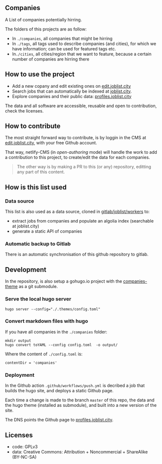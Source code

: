 ## Companies

A List of companies potentially hirring.

The folders of this projects are as follow:

- In `./companies`, all companies that might be hirring
- In `./tags`, all tags used to describe companies (and cities), for which we have information; can be used for featured tags etc.
- In`./cities`, all cities/region that we want to feature, because a certain number of companies are hirring there


## How to use the project

- Add a new copany and edit existing ones on [edit.joblist.city](https://edit.joblist.city)
- Search jobs that can automatically be indexed at [joblist.city](https://joblist.city).
- Explore companies and their public data: [profiles.joblist.city](https://profiles.joblist.city)

The data and all software are accessible, reusable and open to contribution, check the licenses.

## How to contribute

The most straight forward way to contribute, is by loggin in the CMS at [edit.joblist.city](https://edit.joblist.city), with your free Github account.

That way, netlify-CMS (in *open-authoring* mode) will handle the work to add a contribution to this project, to create/edit the data for each companies.

> The other way is by making a PR to this (or any) repository, editting any
> part of this content.

## How is this list used

### Data source

This list is also used as a data source, cloned in [gitlab/joblist/workers](https://gitlab.com/joblist/workers) to:

- extract jobs from companies and populate an algolia index (searchable at joblist.city)
- generate a static API of companies

### Automatic backup to Gitlab

There is an automatic synchronisation of this github repository to gitlab.


## Development

In the repository, is also setup a gohugo.io project with the [companies-theme](https://gitlab.com/joblist/companies-theme) as a git submodule.

### Serve the local hugo server

```
hugo server --config="./.themes/config.toml"
```

### Convert markdown files with hugo

If you have all companies in the `./companies` folder:

```
mkdir output
hugo convert toYAML --config config.toml  -o output/
```

Where the content of `./config.toml` is:
```
contentDir = 'companies'
```

### Deployment

In the Github action `.github/workflows/push.yml` is decribed a job
that builds the hugo site, and deploys a static Github page.

Each time a change is made to the branch `master` of this repo, the
data and the hugo theme (installed as submodule), and built into a new
version of the site.

The DNS points the Github page to [profiles.joblist.city](https://profiles.joblist.city).

## Licenses

- code: GPLv3
- data: Creative Commons: Attribution + Noncommercial + ShareAlike (BY-NC-SA)
